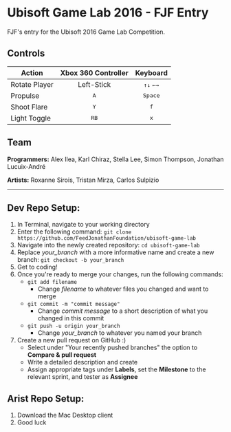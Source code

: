 # Ubisoft Game Lab 2016 - FJF Entry

FJF's entry for the Ubisoft 2016 Game Lab Competition.

## Controls
| Action        | Xbox 360 Controller | Keyboard                    |
| ------------- |:-------------------:| :--------------------------:|
| Rotate Player | Left-Stick          | <kbd>&#8593;</kbd><kbd>&#8595;</kbd> <kbd>&#8592;</kbd><kbd>&#8594;</kbd>|
| Propulse      | <kbd>A</kbd>        | <kbd>Space</kbd>            |
| Shoot Flare   | <kbd> Y </kbd>      |   <kbd>f</kbd>              |
| Light Toggle  | <kbd> RB </kbd>     |   <kbd>x</kbd>              |

## Team
**Programmers:** Alex Ilea, Karl Chiraz, Stella Lee, Simon Thompson, Jonathan Lucuix-André

**Artists:** Roxanne Sirois, Tristan Mirza, Carlos Sulpizio

------------------

## Dev Repo Setup:

1. In Terminal, navigate to your working directory
2. Enter the following command: ```git clone https://github.com/FeedJonathanFoundation/ubisoft-game-lab```
3. Navigate into the newly created repository: ```cd ubisoft-game-lab```
4. Replace *your_branch* with a more informative name and create a new branch: ```git checkout -b your_branch```
5. Get to coding!
5. Once you're ready to merge your changes, run the following commands: 
	- ```git add filename```
		- Change *filename* to whatever files you changed and want to merge
	- ```git commit -m "commit message"```
		- Change *commit message* to a short description of what you changed in this commit
	- ```git push -u origin your_branch```
		- Change *your_branch* to whatever you named your branch
6. Create a new pull request on GitHub :)
	- Select under "Your recently pushed branches" the option to **Compare & pull request**
	- Write a detailed description and create
	- Assign appropriate tags under **Labels**, set the **Milestone** to the relevant sprint, and tester as **Assignee**

## Arist Repo Setup:

1. Download the Mac Desktop client
2. Good luck



